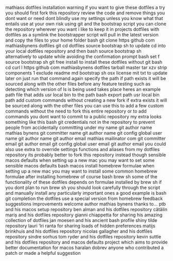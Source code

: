 mathiass dotfiles installation warning if you want to give these dotfiles a try you should first fork this repository review the code and remove things you dont want or need dont blindly use my settings unless you know what that entails use at your own risk using git and the bootstrap script you can clone the repository wherever you want i like to keep it in projects dotfiles with dotfiles as a symlink the bootstrapper script will pull in the latest version and copy the files to your home folder bash git clone https github com mathiasbynens dotfiles git cd dotfiles source bootstrap sh to update cd into your local dotfiles repository and then bash source bootstrap sh alternatively to update while avoiding the confirmation prompt bash set f source bootstrap sh git free install to install these dotfiles without git bash cd curl l https github com mathiasbynens dotfiles tarball master tar xzv strip components 1 exclude readme md bootstrap sh osx license mit txt to update later on just run that command again specify the path if path exists it will be sourced along with the other files before any feature testing such as detecting which version of ls is being used takes place heres an example path file that adds usr local bin to the path bash export path usr local bin path add custom commands without creating a new fork if extra exists it will be sourced along with the other files you can use this to add a few custom commands without the need to fork this entire repository or to add commands you dont want to commit to a public repository my extra looks something like this bash git credentials not in the repository to prevent people from accidentally committing under my name git author name mathias bynens git committer name git author name git config global user name git author name git author email mathias mailinator com git committer email git author email git config global user email git author email you could also use extra to override settings functions and aliases from my dotfiles repository its probably better to fork this repository instead though sensible macos defaults when setting up a new mac you may want to set some sensible macos defaults bash macos install homebrew formulae when setting up a new mac you may want to install some common homebrew formulae after installing homebrew of course bash brew sh some of the functionality of these dotfiles depends on formulae installed by brew sh if you dont plan to run brew sh you should look carefully through the script and manually install any particularly important ones a good example is bash git completion the dotfiles use a special version from homebrew feedback suggestions improvements welcome author mathias bynens thanks to… ptb and his macos setup repository ben alman and his dotfiles repository cătălin mariș and his dotfiles repository gianni chiappetta for sharing his amazing collection of dotfiles jan moesen and his ancient bash profile shiny tilde repository lauri ‘lri ranta for sharing loads of hidden preferences matijs brinkhuis and his dotfiles repository nicolas gallagher and his dotfiles repository sindre sorhus tom ryder and his dotfiles repository kevin suttle and his dotfiles repository and macos defaults project which aims to provide better documentation for macos haralan dobrev anyone who contributed a patch or made a helpful suggestion